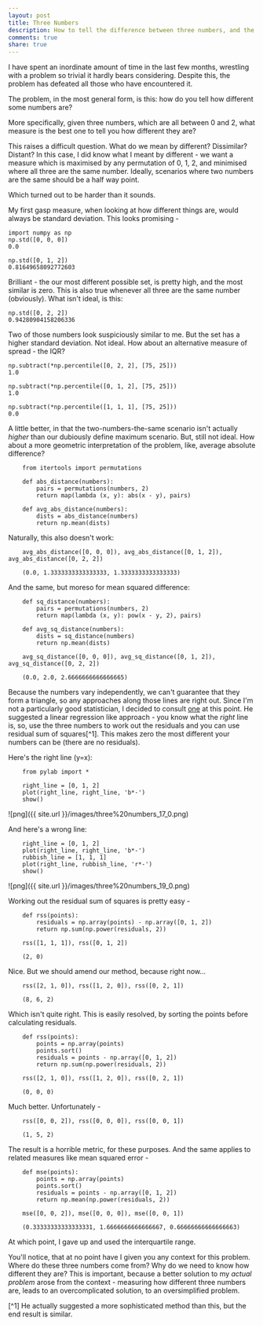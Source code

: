 ```yaml
---
layout: post
title: Three Numbers
description: How to tell the difference between three numbers, and the importance of context.
comments: true
share: true
---
```



I have spent an inordinate amount of time in the last few months, wrestling with
a problem so trivial it hardly bears considering. Despite this, the problem has
defeated all those who have encountered it.

The problem, in the most general form, is this: how do you tell how different
some numbers are?

More specifically, given three numbers, which are all between 0 and 2, what
measure is the best one to tell you how different they are?

This raises a difficult question. What do we mean by different? Dissimilar?
Distant? In this case, I did know what I meant by different - we want a measure
which is maximised by any permutation of 0, 1, 2, and minimised where all three
are the same number. Ideally, scenarios where two numbers are the same should be
a half way point.

Which turned out to be harder than it sounds.

My first gasp measure, when looking at how different things are, would always be
standard deviation. This looks promising -

```
import numpy as np
np.std([0, 0, 0])
0.0

np.std([0, 1, 2])
0.81649658092772603
```



Brilliant - the our most different possible set, is pretty high, and the most
similar is zero. This is also true whenever all three are the same number
(obviously).  What isn't ideal, is this:

```
np.std([0, 2, 2])
0.94280904158206336
```


Two of those numbers look suspiciously similar to me. But the set has a higher
standard deviation. Not ideal. How about an alternative measure of spread - the
IQR?

```
np.subtract(*np.percentile([0, 2, 2], [75, 25]))
1.0

np.subtract(*np.percentile([0, 1, 2], [75, 25]))
1.0

np.subtract(*np.percentile([1, 1, 1], [75, 25]))
0.0
```



A little better, in that the two-numbers-the-same scenario isn't actually
*higher* than our dubiously define maximum scenario. But, still not ideal. How
about a more geometric interpretation of the problem, like, average absolute
difference?

```
    from itertools import permutations
    
    def abs_distance(numbers):
        pairs = permutations(numbers, 2)
        return map(lambda (x, y): abs(x - y), pairs)
    
    def avg_abs_distance(numbers):
        dists = abs_distance(numbers)
        return np.mean(dists)
```

Naturally, this also doesn't work:

```
    avg_abs_distance([0, 0, 0]), avg_abs_distance([0, 1, 2]), avg_abs_distance([0, 2, 2])

    (0.0, 1.3333333333333333, 1.3333333333333333)
```


And the same, but moreso for mean squared difference:

```
    def sq_distance(numbers):
        pairs = permutations(numbers, 2)
        return map(lambda (x, y): pow(x - y, 2), pairs)
    
    def avg_sq_distance(numbers):
        dists = sq_distance(numbers)
        return np.mean(dists)
    
    avg_sq_distance([0, 0, 0]), avg_sq_distance([0, 1, 2]), avg_sq_distance([0, 2, 2])

    (0.0, 2.0, 2.6666666666666665)
```


Because the numbers vary independently, we can't guarantee that they form a
triangle, so any approaches along those lines are right out. Since I'm not a
particularly good statistician, I decided to consult
[one](http://smalltown2k.wordpress.com/) at this point. He suggested a linear
regression like approach - you know what the *right* line is, so, use the three
numbers to work out the residuals and you can use residual sum of squares[^1].
This makes zero the most different your numbers can be (there are no residuals).

Here's the right line (y=x):


```
	from pylab import *
    
    right_line = [0, 1, 2]
    plot(right_line, right_line, 'b*-')
    show()
```

![png]({{ site.url }}/images/three%20numbers_17_0.png)


And here's a wrong line:

```
    right_line = [0, 1, 2]
    plot(right_line, right_line, 'b*-')
    rubbish_line = [1, 1, 1]
    plot(right_line, rubbish_line, 'r*-')
    show()
```

![png]({{ site.url }}/images/three%20numbers_19_0.png)


Working out the residual sum of squares is pretty easy -

```
    def rss(points):
        residuals = np.array(points) - np.array([0, 1, 2])
        return np.sum(np.power(residuals, 2))
    
    rss([1, 1, 1]), rss([0, 1, 2])

    (2, 0)
```


Nice. But we should amend our method, because right now...

```
    rss([2, 1, 0]), rss([1, 2, 0]), rss([0, 2, 1])

    (8, 6, 2)
```


Which isn't quite right. This is easily resolved, by sorting the points before
calculating residuals.

```
    def rss(points):
        points = np.array(points)
        points.sort()
        residuals = points - np.array([0, 1, 2])
        return np.sum(np.power(residuals, 2))
    
    rss([2, 1, 0]), rss([1, 2, 0]), rss([0, 2, 1])

    (0, 0, 0)
```


Much better. Unfortunately -

```
    rss([0, 0, 2]), rss([0, 0, 0]), rss([0, 0, 1])

    (1, 5, 2)
```


The result is a horrible metric, for these purposes. And the same applies to
related measures like mean squared error -

```
    def mse(points):
        points = np.array(points)
        points.sort()
        residuals = points - np.array([0, 1, 2])
        return np.mean(np.power(residuals, 2))
             
    mse([0, 0, 2]), mse([0, 0, 0]), mse([0, 0, 1])

    (0.33333333333333331, 1.6666666666666667, 0.66666666666666663)
```


At which point, I gave up and used the interquartile range.

You'll notice, that at no point have I given you any context for this problem.
Where do these three numbers come from? Why do we need to know how different
they are? This is important, because a better solution to my *actual problem*
arose from the context - measuring how different three numbers are, leads to an
overcomplicated solution, to an oversimplified problem.

[^1] He actually suggested a more sophisticated method than this, but the end
result is similar.
